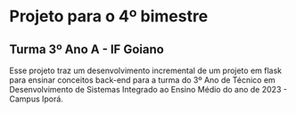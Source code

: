 # Projeto para o 4º bimestre

## Turma 3º Ano A - IF Goiano

Esse projeto traz um desenvolvimento incremental de um projeto em flask para ensinar conceitos back-end para a turma do 3º Ano de Técnico em Desenvolvimento de Sistemas Integrado ao Ensino Médio do ano de 2023 - Campus Iporá.
